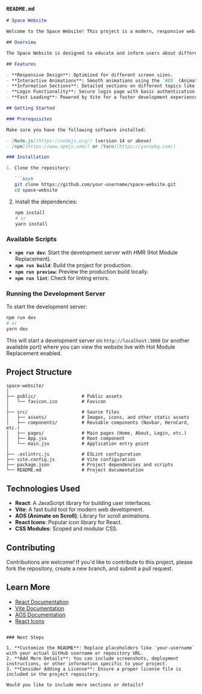 ### `README.md`

```markdown
# Space Website

Welcome to the Space Website! This project is a modern, responsive web application built with React and Vite. It features various sections on space exploration, satellite technologies, and cosmic phenomena.

## Overview

The Space Website is designed to educate and inform users about different aspects of space exploration. It provides detailed content on various missions, technologies, and celestial bodies, making use of animations and interactive elements to enhance the user experience.

## Features

- **Responsive Design**: Optimized for different screen sizes.
- **Interactive Animations**: Smooth animations using the `AOS` (Animate on Scroll) library.
- **Information Sections**: Detailed sections on different topics like satellites, galaxies, technologies, and missions.
- **Login Functionality**: Secure login page with basic authentication.
- **Fast Loading**: Powered by Vite for a faster development experience.

## Getting Started

### Prerequisites

Make sure you have the following software installed:

- [Node.js](https://nodejs.org/) (version 14 or above)
- [npm](https://www.npmjs.com/) or [Yarn](https://yarnpkg.com/)

### Installation

1. Clone the repository:

   ```bash
   git clone https://github.com/your-username/space-website.git
   cd space-website
   ```

2. Install the dependencies:

   ```bash
   npm install
   # or
   yarn install
   ```

### Available Scripts

- **`npm run dev`**: Start the development server with HMR (Hot Module Replacement).
- **`npm run build`**: Build the project for production.
- **`npm run preview`**: Preview the production build locally.
- **`npm run lint`**: Check for linting errors.

### Running the Development Server

To start the development server:

```bash
npm run dev
# or
yarn dev
```

This will start a development server on `http://localhost:3000` (or another available port) where you can view the website live with Hot Module Replacement enabled.

## Project Structure

```
space-website/
│
├── public/                 # Public assets
│   └── favicon.ico         # Favicon
│
├── src/                    # Source files
│   ├── assets/             # Images, icons, and other static assets
│   ├── components/         # Reusable components (Navbar, HeroCard, etc.)
│   ├── pages/              # Main pages (Home, About, Login, etc.)
│   ├── App.jsx             # Root component
│   └── main.jsx            # Application entry point
│
├── .eslintrc.js            # ESLint configuration
├── vite.config.js          # Vite configuration
├── package.json            # Project dependencies and scripts
└── README.md               # Project documentation
```

## Technologies Used

- **React**: A JavaScript library for building user interfaces.
- **Vite**: A fast build tool for modern web development.
- **AOS (Animate on Scroll)**: Library for scroll animations.
- **React Icons**: Popular icon library for React.
- **CSS Modules**: Scoped and modular CSS.

## Contributing

Contributions are welcome! If you'd like to contribute to this project, please fork the repository, create a new branch, and submit a pull request. 

## Learn More

- [React Documentation](https://reactjs.org/)
- [Vite Documentation](https://vitejs.dev/)
- [AOS Documentation](https://michalsnik.github.io/aos/)
- [React Icons](https://react-icons.github.io/react-icons/)

```

### Next Steps

1. **Customize the README**: Replace placeholders like `your-username` with your actual GitHub username or repository URL.
2. **Add More Details**: You can include screenshots, deployment instructions, or other information specific to your project.
3. **Consider Adding a License**: Ensure a proper license file is included in the project repository.

Would you like to include more sections or details?
